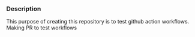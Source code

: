 ### Description

This purpose of creating this repository is to test github action workflows.
Making PR to test workflows
